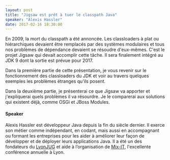 ```yaml
---
layout: post
title: "Jigsaw est prêt à tuer le classpath Java"
speaker: "Alexis Hassler"
date: 2017-02-16 18:30:00
---
```


En 2009, la mort du classpath a été annoncée. Les classloaders à plat ou
hiérarchiques devaient être remplacés par des systèmes modulaires et tous nos
problèmes de dépendance devaient se résoudre d'eux-mêmes. C'est le projet Jigsaw
qui devait accomplir cette tâche. Il sera finalement intégré au JDK 9 dont la
sortie est prévue pour 2017.

Dans la première partie de cette présentation, je vous revenir sur le
fonctionnement des classloaders du JDK et voir au travers quelques exemples les
problèmes étranges qu'ils posent.

Dans la deuxième partie, je présenterai ce que Jigsaw va apporter et
j'expliquerai quels problèmes il va résourdre. Je le comparerai aux solutions
qui existent déjà, comme OSGi et JBoss Modules.

#### Speaker

Alexis Hassler est développeur Java depuis la fin du siècle dernier. Il exerce
son métier comme indépendant, en codant, mais aussi en accompagnant ou formant
les entreprises pour les aider à améliorer leur façon de développer et de
déployer leurs applications Java. Il a été un des fondateurs du [LyonJUG](http://lyonjug.org/) et aide
à l’organisation de [Mix-IT](http://mix-it.fr/), l'excellente conférence annuelle à Lyon.
